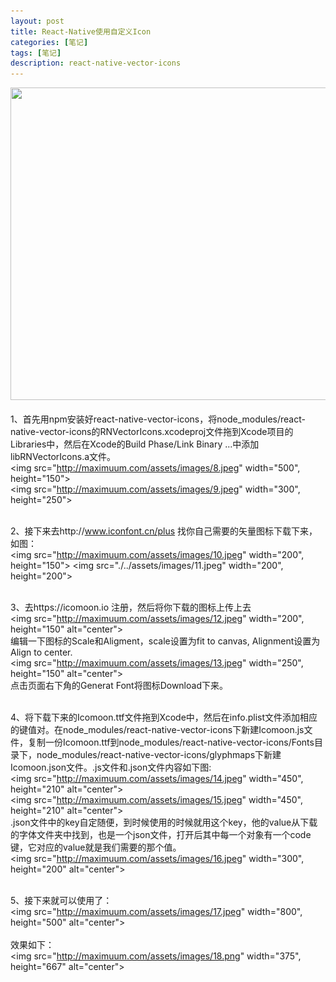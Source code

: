 ```yaml
---
layout: post
title: React-Native使用自定义Icon
categories: [笔记]
tags: [笔记]
description: react-native-vector-icons
---
```


<img src="http://maximuum.com/assets/images/tcp_ip.png" width="506" height="500"><br/><br/>
1、首先用npm安装好react-native-vector-icons，将node_modules/react-native-vector-icons的RNVectorIcons.xcodeproj文件拖到Xcode项目的Libraries中，然后在Xcode的Build Phase/Link Binary ...中添加libRNVectorIcons.a文件。<br/>
<img src="http://maximuum.com/assets/images/8.jpeg" width="500", height="150"><br/>
<img src="http://maximuum.com/assets/images/9.jpeg" width="300", height="250"><br/><br/>

2、接下来去http://www.iconfont.cn/plus 找你自己需要的矢量图标下载下来，如图：<br/>
<img src="http://maximuum.com/assets/images/10.jpeg" width="200", height="150">  <img src="./../assets/images/11.jpeg" width="200", height="200"><br/><br/>

3、去https://icomoon.io 注册，然后将你下载的图标上传上去<br/>
<img src="http://maximuum.com/assets/images/12.jpeg" width="200", height="150"  alt="center"><br/>
编辑一下图标的Scale和Aligment，scale设置为fit to canvas, Alignment设置为Align to center.<br/>
<img src="http://maximuum.com/assets/images/13.jpeg" width="250", height="150"  alt="center"><br/>
点击页面右下角的Generat Font将图标Download下来。<br/><br/>

4、将下载下来的Icomoon.ttf文件拖到Xcode中，然后在info.plist文件添加相应的键值对。在node_modules/react-native-vector-icons下新建Icomoon.js文件，复制一份Icomoon.ttf到node_modules/react-native-vector-icons/Fonts目录下，node_modules/react-native-vector-icons/glyphmaps下新建Icomoon.json文件。.js文件和.json文件内容如下图:<br/>
<img src="http://maximuum.com/assets/images/14.jpeg" width="450", height="210" alt="center"><br/>
<img src="http://maximuum.com/assets/images/15.jpeg" width="450", height="210" alt="center"><br/>
.json文件中的key自定随便，到时候使用的时候就用这个key，他的value从下载的字体文件夹中找到，也是一个json文件，打开后其中每一个对象有一个code键，它对应的value就是我们需要的那个值。<br/>
<img src="http://maximuum.com/assets/images/16.jpeg" width="300", height="200" alt="center"><br/><br/>

5、接下来就可以使用了：<br/>
<img src="http://maximuum.com/assets/images/17.jpeg" width="800", height="500" alt="center"><br/><br/>
效果如下：<br/>
<img src="http://maximuum.com/assets/images/18.png" width="375", height="667" alt="center"><br/><br/>